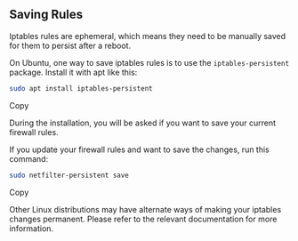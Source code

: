 ## Saving Rules

Iptables rules are ephemeral, which means they need to be manually saved for them to persist after a reboot.

On Ubuntu, one way to save iptables rules is to use the `iptables-persistent` package. Install it with apt like this:

```bash
sudo apt install iptables-persistent
```

Copy

During the installation, you will be asked if you want to save your current firewall rules.

If you update your firewall rules and want to save the changes, run this command:

```bash
sudo netfilter-persistent save
```

Copy

Other Linux distributions may have alternate ways of making your iptables changes permanent. Please refer to the relevant documentation for more information.